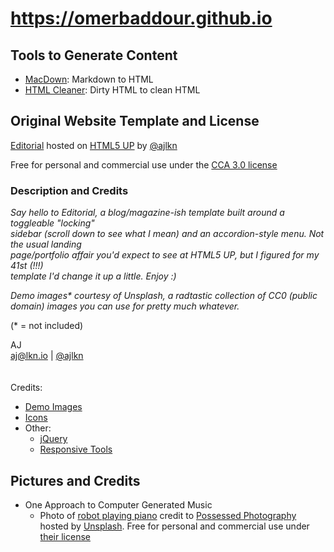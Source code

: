 # https://omerbaddour.github.io

## Tools to Generate Content

- [MacDown](https://macdown.uranusjr.com/): Markdown to HTML
- [HTML Cleaner](https://html-cleaner.com/): Dirty HTML to clean HTML

## Original Website Template and License

[Editorial](https://html5up.net/editorial) hosted on [HTML5 UP](https://html5up.net/) by [@ajlkn](https://twitter.com/ajlkn)

Free for personal and commercial use under the [CCA 3.0 license](https://html5up.net/license)

### Description and Credits

_Say hello to Editorial, a blog/magazine-ish template built around a toggleable "locking"  
sidebar (scroll down to see what I mean) and an accordion-style menu. Not the usual landing  
page/portfolio affair you'd expect to see at HTML5 UP, but I figured for my 41st (!!!)  
template I'd change it up a little. Enjoy :)_

_Demo images* courtesy of Unsplash, a radtastic collection of CC0 (public domain) images
you can use for pretty much whatever._

(* = not included)

AJ  
[aj@lkn.io](https://aj.lkn.io/) | [@ajlkn](https://twitter.com/ajlkn)
\
\
\
Credits:
- [Demo Images](https://unsplash.com/)
- [Icons](https://fontawesome.com/)
- Other:
	- [jQuery](https://jquery.com/)
	- [Responsive Tools](https://github.com/ajlkn/responsive-tools)

## Pictures and Credits

- One Approach to Computer Generated Music
	- Photo of [robot playing piano](https://github.com/OmerBaddour/omerbaddour.github.io/blob/master/images/robot_playing_piano.jpg) credit to [Possessed Photography](https://unsplash.com/@possessedphotography?utm_source=unsplash&utm_medium=referral&utm_content=creditCopyText) hosted by [Unsplash](https://unsplash.com/s/photos/robot-music?utm_source=unsplash&utm_medium=referral&utm_content=creditCopyText). Free for personal and commercial use under [their license](https://unsplash.com/license)

